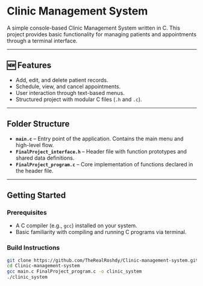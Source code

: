 # Clinic Management System

A simple console-based Clinic Management System written in C. This project provides basic functionality for managing patients and appointments through a terminal interface.

---

## 🆕 Features

- Add, edit, and delete patient records.
- Schedule, view, and cancel appointments.
- User interaction through text-based menus.
- Structured project with modular C files (`.h` and `.c`).

---

##  Folder Structure


- **`main.c`** – Entry point of the application. Contains the main menu and high-level flow.
- **`FinalProject_interface.h`** – Header file with function prototypes and shared data definitions.
- **`FinalProject_program.c`** – Core implementation of functions declared in the header file.

---

##  Getting Started

### Prerequisites

- A C compiler (e.g., `gcc`) installed on your system.
- Basic familiarity with compiling and running C programs via terminal.

### Build Instructions

```bash
git clone https://github.com/TheRealRoshdy/Clinic-management-system.git
cd Clinic-management-system
gcc main.c FinalProject_program.c -o clinic_system
./clinic_system
